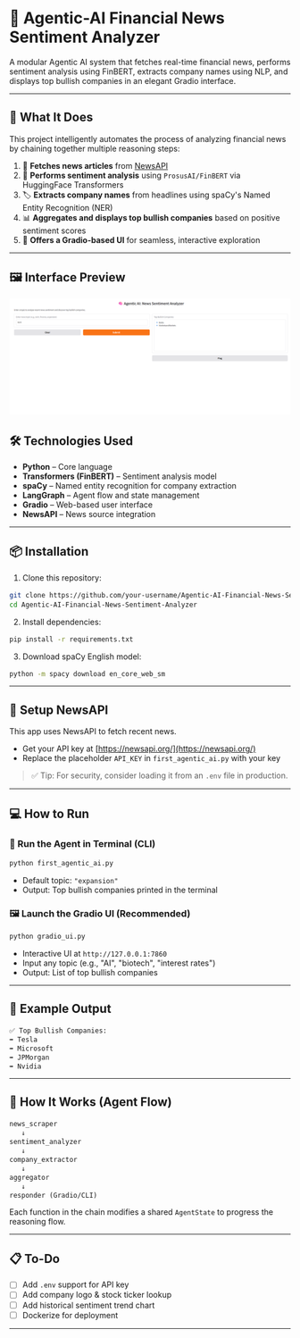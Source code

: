 
# 🧠 Agentic-AI Financial News Sentiment Analyzer

A modular Agentic AI system that fetches real-time financial news, performs sentiment analysis using FinBERT, extracts company names using NLP, and displays top bullish companies in an elegant Gradio interface.

---


## 🚀 What It Does

This project intelligently automates the process of analyzing financial news by chaining together multiple reasoning steps:

1. 📡 **Fetches news articles** from [NewsAPI](https://newsapi.org/)
2. 🧠 **Performs sentiment analysis** using `ProsusAI/FinBERT` via HuggingFace Transformers
3. 🏷️ **Extracts company names** from headlines using spaCy's Named Entity Recognition (NER)
4. 📊 **Aggregates and displays top bullish companies** based on positive sentiment scores
5. 💬 **Offers a Gradio-based UI** for seamless, interactive exploration

---
## 🖼️ Interface Preview

![Gradio UI Screenshot](./interface.png)

## 🛠️ Technologies Used

- **Python** – Core language
- **Transformers (FinBERT)** – Sentiment analysis model
- **spaCy** – Named entity recognition for company extraction
- **LangGraph** – Agent flow and state management
- **Gradio** – Web-based user interface
- **NewsAPI** – News source integration

---

## 📦 Installation

1. Clone this repository:
```bash
git clone https://github.com/your-username/Agentic-AI-Financial-News-Sentiment-Analyzer.git
cd Agentic-AI-Financial-News-Sentiment-Analyzer
```

2. Install dependencies:
```bash
pip install -r requirements.txt
```

3. Download spaCy English model:
```bash
python -m spacy download en_core_web_sm
```

---

## 🔑 Setup NewsAPI

This app uses NewsAPI to fetch recent news.

- Get your API key at [https://newsapi.org/](https://newsapi.org/)
- Replace the placeholder `API_KEY` in `first_agentic_ai.py` with your key

> ✅ Tip: For security, consider loading it from an `.env` file in production.

---

## 💻 How to Run

### 🧪 Run the Agent in Terminal (CLI)
```bash
python first_agentic_ai.py
```

- Default topic: `"expansion"`
- Output: Top bullish companies printed in the terminal

### 🖼️ Launch the Gradio UI (Recommended)
```bash
python gradio_ui.py
```

- Interactive UI at `http://127.0.0.1:7860`
- Input any topic (e.g., "AI", "biotech", "interest rates")
- Output: List of top bullish companies

---

## 📌 Example Output

```text
✅ Top Bullish Companies:
➡️ Tesla
➡️ Microsoft
➡️ JPMorgan
➡️ Nvidia
```

---

## 🧠 How It Works (Agent Flow)

```
news_scraper
   ↓
sentiment_analyzer
   ↓
company_extractor
   ↓
aggregator
   ↓
responder (Gradio/CLI)
```

Each function in the chain modifies a shared `AgentState` to progress the reasoning flow.

---

## 📋 To-Do

- [ ] Add `.env` support for API key
- [ ] Add company logo & stock ticker lookup
- [ ] Add historical sentiment trend chart
- [ ] Dockerize for deployment

---

